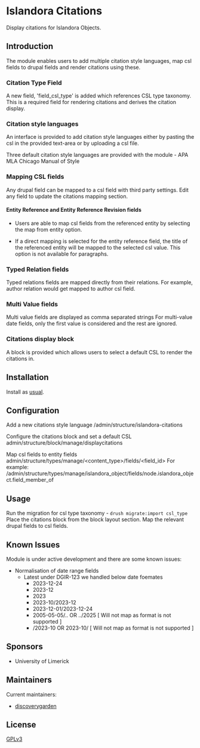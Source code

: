 # Islandora Citations

Display citations for Islandora Objects.

## Introduction

The module enables users to add multiple citation style languages,
map csl fields to drupal fields and render citations using these.

### Citation Type Field
A new field, 'field_csl_type' is added which references CSL type taxonomy.
This is a required field for rendering citations
and derives the citation display.

### Citation style languages
An interface is provided to add citation style languages either by pasting
the csl in the provided text-area or by uploading a csl file.

Three default citation style languages are provided with the module -
APA
MLA
Chicago Manual of Style

### Mapping CSL fields
Any drupal field can be mapped to a csl field with third party settings.
Edit any field to update the citations mapping section.

#### Entity Reference and Entity Reference Revision fields
- Users are able to map csl fields from the referenced entity
by selecting the map from entity option.

- If a direct mapping is selected for the entity reference field,
the title of the referenced entity will be mapped to the selected csl value.
This option is not available for paragraphs.

### Typed Relation fields
Typed relations fields are mapped directly from their relations.
For example, author relation would get mapped to author csl field.

### Multi Value fields
Multi value fields are displayed as comma separated strings
For multi-value date fields, only the first value is considered
and the rest are ignored.

### Citations display block
A block is provided which allows users to select a
default CSL to render the citations in.

## Installation

Install as
[usual](https://www.drupal.org/docs/extending-drupal/installing-modules).

## Configuration

Add a new citations style language
/admin/structure/islandora-citations

Configure the citations block and set a default CSL
admin/structure/block/manage/displaycitations

Map csl fields to entity fields
admin/structure/types/manage/<content_type>/fields/<field_id>
For example: /admin/structure/types/manage/islandora_object/fields/node.islandora_object.field_member_of

## Usage

Run the migration for csl type taxonomy - `drush migrate:import csl_type `
Place the citations block from the block layout section.
Map the relevant drupal fields to csl fields.

## Known Issues

Module is under active development and there are some known issues:
 - Normalisation of date range fields
   - Latest under DGIR-123 we handled below date foemates
     - 2023-12-24
     - 2023-12
     - 2023
     - 2023-10/2023-12
     - 2023-12-01/2023-12-24
     - 2005-05-05/.. OR ../2025 [ Will not map as format is not supported ]
     - /2023-10 OR 2023-10/ [ Will not map as format is not supported ]

## Sponsors
* University of Limerick

## Maintainers
Current maintainers:

* [discoverygarden](http://www.discoverygarden.ca)

## License
[GPLv3](http://www.gnu.org/licenses/gpl-3.0.txt)
